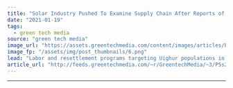 ```yaml
---
title: "Solar Industry Pushed To Examine Supply Chain After Reports of Forced Labor in China"
date: "2021-01-19"
tags: 
  - green tech media
source: "green tech media"
image_url: "https://assets.greentechmedia.com/content/images/articles/Polysilicon_XL.jpg"
image_fp: "/assets/img/post_thumbnails/6.png"
lead: "Labor and resettlement programs targeting Uighur populations in China’s Xinjiang region have been linked with companies producing a significant portion of the world’s polysilicon, according to a forthcoming report that draws a connection between the  ..."
article_url: "http://feeds.greentechmedia.com/~r/GreentechMedia/~3/P5s2TONBYS4/solar-industry-pushed-to-examine-supply-chain-after-reports-of-forced-labor-in-china"
---
```


---
